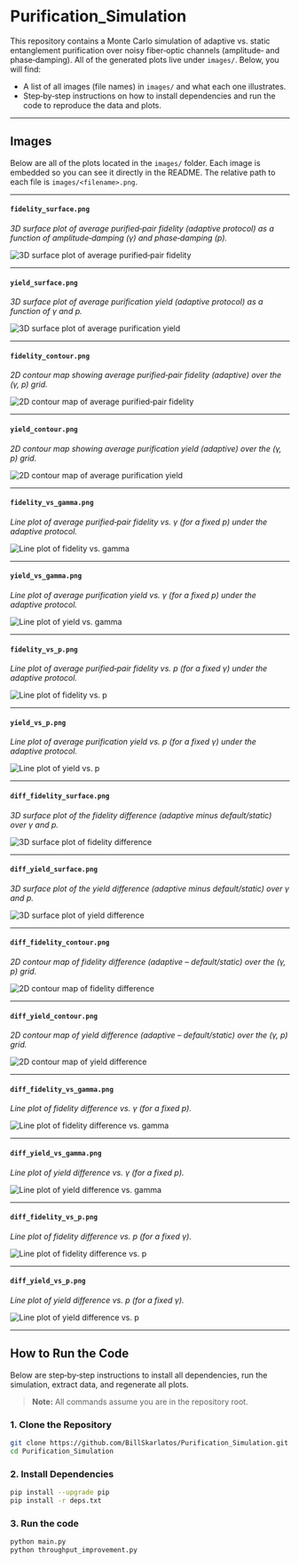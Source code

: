 # Purification_Simulation

This repository contains a Monte Carlo simulation of adaptive vs. static entanglement purification over noisy fiber‐optic channels (amplitude‐ and phase‐damping).  All of the generated plots live under `images/`.  Below, you will find:

- A list of all images (file names) in `images/` and what each one illustrates.
- Step‐by‐step instructions on how to install dependencies and run the code to reproduce the data and plots.

---

## Images

Below are all of the plots located in the `images/` folder. Each image is embedded so you can see it directly in the README. The relative path to each file is `images/<filename>.png`.

---

#### `fidelity_surface.png`  
*3D surface plot of average purified‐pair fidelity (adaptive protocol) as a function of amplitude‐damping (γ) and phase‐damping (p).*

![3D surface plot of average purified‐pair fidelity](images/3D_Fidelity.png)

---

#### `yield_surface.png`  
*3D surface plot of average purification yield (adaptive protocol) as a function of γ and p.*

![3D surface plot of average purification yield](images/3D_Yield.png)

---

#### `fidelity_contour.png`  
*2D contour map showing average purified‐pair fidelity (adaptive) over the (γ, p) grid.*

![2D contour map of average purified‐pair fidelity](images/Avg_Fidelity.png)

---

#### `yield_contour.png`  
*2D contour map showing average purification yield (adaptive) over the (γ, p) grid.*

![2D contour map of average purification yield](images/Ang_Yield.png)

---

#### `fidelity_vs_gamma.png`  
*Line plot of average purified‐pair fidelity vs. γ (for a fixed p) under the adaptive protocol.*

![Line plot of fidelity vs. gamma](images/Fideliy_vs_gamma_p001.png)

---

#### `yield_vs_gamma.png`  
*Line plot of average purification yield vs. γ (for a fixed p) under the adaptive protocol.*

![Line plot of yield vs. gamma](images/Yield_vs_gamma_p001.png)

---

#### `fidelity_vs_p.png`  
*Line plot of average purified‐pair fidelity vs. p (for a fixed γ) under the adaptive protocol.*

![Line plot of fidelity vs. p](images/Fidelity_vs_p_gamma001.png)

---

#### `yield_vs_p.png`  
*Line plot of average purification yield vs. p (for a fixed γ) under the adaptive protocol.*

![Line plot of yield vs. p](images/Yield_vs_p_gamma001.png)

---

#### `diff_fidelity_surface.png`  
*3D surface plot of the fidelity difference (adaptive minus default/static) over γ and p.*

![3D surface plot of fidelity difference](images/3D_delta_fidelity.png)

---

#### `diff_yield_surface.png`  
*3D surface plot of the yield difference (adaptive minus default/static) over γ and p.*

![3D surface plot of yield difference](images/3D_delta_yield.png)

---

#### `diff_fidelity_contour.png`  
*2D contour map of fidelity difference (adaptive – default/static) over the (γ, p) grid.*

![2D contour map of fidelity difference](images/delts_fidelity.png)

---

#### `diff_yield_contour.png`  
*2D contour map of yield difference (adaptive – default/static) over the (γ, p) grid.*

![2D contour map of yield difference](images/delta_yield.png)

---

#### `diff_fidelity_vs_gamma.png`  
*Line plot of fidelity difference vs. γ (for a fixed p).*

![Line plot of fidelity difference vs. gamma](images/delta_fidelity_vs_gamma.png)

---

#### `diff_yield_vs_gamma.png`  
*Line plot of yield difference vs. γ (for a fixed p).*

![Line plot of yield difference vs. gamma](images/delta_yield_vs_gamma.png)

---

#### `diff_fidelity_vs_p.png`  
*Line plot of fidelity difference vs. p (for a fixed γ).*

![Line plot of fidelity difference vs. p](images/delta_fidelity_vs_p.png)

---

#### `diff_yield_vs_p.png`  
*Line plot of yield difference vs. p (for a fixed γ).*

![Line plot of yield difference vs. p](images/delta_yield_vs_p.png)

---

## How to Run the Code

Below are step‐by‐step instructions to install all dependencies, run the simulation, extract data, and regenerate all plots.

> **Note:** All commands assume you are in the repository root.

### 1. Clone the Repository

```bash
git clone https://github.com/BillSkarlatos/Purification_Simulation.git
cd Purification_Simulation
```

### 2. Install Dependencies

```bash
pip install --upgrade pip
pip install -r deps.txt
```

### 3. Run the code

```bash
python main.py
python throughput_improvement.py
```
